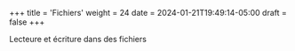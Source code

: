 +++
title = 'Fichiers'
weight = 24
date = 2024-01-21T19:49:14-05:00
draft = false
+++


Lecteure et écriture dans des fichiers